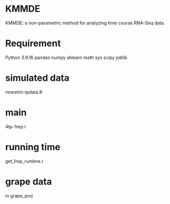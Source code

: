 # KMMDE
KMMDE: a non-parametric method for analyzing time course RNA-Seq data.

# Requirement
Python 3.9.16
pandas 
numpy 
sklearn
math
sys
scipy
joblib

# simulated data
newstim-tpdata.R

# main
4tp-1rep.r 

# running time
get_1rep_runtime.r

# grape data 
in grape_proj



